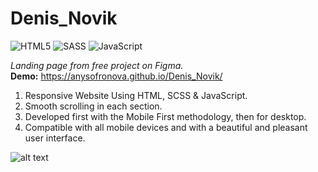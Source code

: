 # Denis_Novik
![HTML5](https://img.shields.io/badge/html5-%23E34F26.svg?style=for-the-badge&logo=html5&logoColor=white) ![SASS](https://img.shields.io/badge/SASS-hotpink.svg?style=for-the-badge&logo=SASS&logoColor=white) ![JavaScript](https://img.shields.io/badge/javascript-%23323330.svg?style=for-the-badge&logo=javascript&logoColor=%23F7DF1E)  

*Landing page from free project on Figma.*  
**Demo:** https://anysofronova.github.io/Denis_Novik/  

1. Responsive Website Using HTML, SCSS & JavaScript.
2. Smooth scrolling in each section.
3. Developed first with the Mobile First methodology, then for desktop.
4. Compatible with all mobile devices and with a beautiful and pleasant user interface.

![alt text](https://i.postimg.cc/wBJdFLP1/demo.png)
